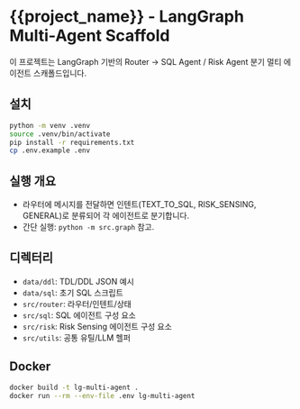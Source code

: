 # {{project_name}} - LangGraph Multi-Agent Scaffold

이 프로젝트는 LangGraph 기반의 Router → SQL Agent / Risk Agent 분기 멀티 에이전트 스캐폴드입니다.

## 설치
```bash
python -m venv .venv
source .venv/bin/activate
pip install -r requirements.txt
cp .env.example .env
```

## 실행 개요
- 라우터에 메시지를 전달하면 인텐트(TEXT_TO_SQL, RISK_SENSING, GENERAL)로 분류되어 각 에이전트로 분기합니다.
- 간단 실행: `python -m src.graph` 참고.

## 디렉터리
- `data/ddl`: TDL/DDL JSON 예시
- `data/sql`: 초기 SQL 스크립트
- `src/router`: 라우터/인텐트/상태
- `src/sql`: SQL 에이전트 구성 요소
- `src/risk`: Risk Sensing 에이전트 구성 요소
- `src/utils`: 공통 유틸/LLM 헬퍼

## Docker
```bash
docker build -t lg-multi-agent .
docker run --rm --env-file .env lg-multi-agent
```
